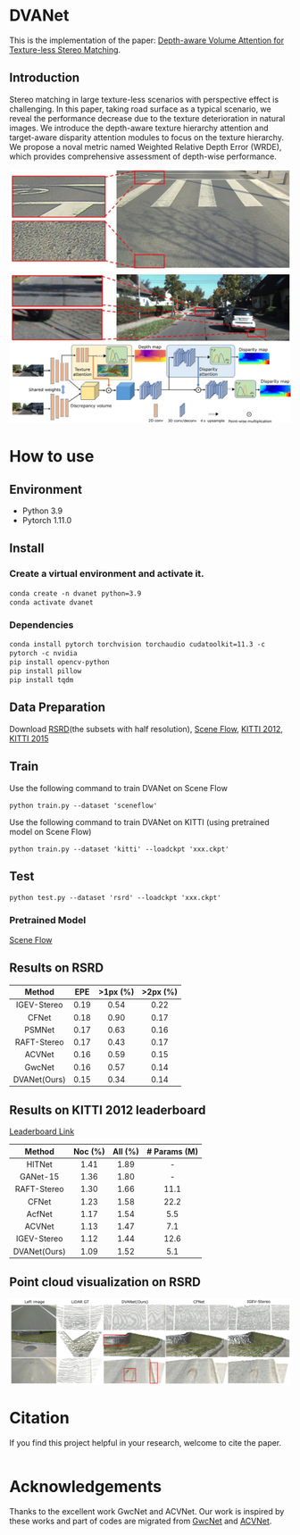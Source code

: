 


# DVANet
This is the implementation of the paper: [Depth-aware Volume Attention for Texture-less Stereo Matching]().

## Introduction
Stereo matching in large texture-less scenarios with perspective effect is challenging. In this paper, taking road surface as a typical scenario, we reveal the performance decrease due to the texture deterioration in natural images.
We introduce the depth-aware texture hierarchy attention and target-aware disparity attention modules to focus on the texture hierarchy. We propose a noval metric named Weighted Relative Depth Error (WRDE), which provides comprehensive 
assessment of depth-wise performance.

![image](imgs/texture.jpg)
![image](imgs/model.jpg)

# How to use

## Environment
* Python 3.9
* Pytorch 1.11.0

## Install

### Create a virtual environment and activate it.

```
conda create -n dvanet python=3.9
conda activate dvanet
```
### Dependencies

```
conda install pytorch torchvision torchaudio cudatoolkit=11.3 -c pytorch -c nvidia
pip install opencv-python
pip install pillow
pip install tqdm
```

## Data Preparation
Download [RSRD](https://thu-rsxd.com/rsrd)(the subsets with half resolution), [Scene Flow](https://lmb.informatik.uni-freiburg.de/resources/datasets/SceneFlowDatasets.en.html), [KITTI 2012](http://www.cvlibs.net/datasets/kitti/eval_stereo_flow.php?benchmark=stereo), [KITTI 2015](http://www.cvlibs.net/datasets/kitti/eval_scene_flow.php?benchmark=stereo)

## Train
Use the following command to train DVANet on Scene Flow


```
python train.py --dataset 'sceneflow'
```

Use the following command to train DVANet on KITTI (using pretrained model on Scene Flow)
```
python train.py --dataset 'kitti' --loadckpt 'xxx.ckpt'
```

## Test
```
python test.py --dataset 'rsrd' --loadckpt 'xxx.ckpt'
```


### Pretrained Model

[Scene Flow](https://drive.google.com/file/d/1GElva8ln1hb2QJlBqpJ8WPoO0hgiVIcZ/view?usp=sharing)

## Results on RSRD
| Method | EPE | >1px (%) | >2px (%) |
|:-:|:-:|:-:|:-:|
| IGEV-Stereo | 0.19 | 0.54 | 0.22 |
| CFNet | 0.18 | 0.90 | 0.17 |
| PSMNet | 0.17 | 0.63 | 0.16 |
| RAFT-Stereo | 0.17 | 0.43 | 0.17 |
| ACVNet | 0.16 | 0.59 | 0.15 |
| GwcNet | 0.16 | 0.57 | 0.14 |
| DVANet(Ours) | 0.15 | 0.34 | 0.14 |

## Results on KITTI 2012 leaderboard
[Leaderboard Link](https://www.cvlibs.net/datasets/kitti/eval_stereo_flow.php?benchmark=stereo)

| Method | Noc (%) | All (%) | # Params (M) |
|:-:|:-:|:-:|:-:|
| HITNet | 1.41 | 1.89 | - |
| GANet-15 | 1.36 | 1.80 | - |
| RAFT-Stereo | 1.30 | 1.66 | 11.1 |
| CFNet | 1.23 | 1.58 | 22.2 |
| AcfNet | 1.17 | 1.54 | 5.5 |
| ACVNet | 1.13 | 1.47 | 7.1 |
| IGEV-Stereo | 1.12 | 1.44 | 12.6 |
| DVANet(Ours) | 1.09 | 1.52 | 5.1 |

## Point cloud visualization on RSRD

![image](imgs/rsrd_visualization.jpg)

# Citation

If you find this project helpful in your research, welcome to cite the paper.

```bibtex


```

# Acknowledgements

Thanks to the excellent work GwcNet and ACVNet. Our work is inspired by these works and part of codes are migrated from [GwcNet](https://github.com/xy-guo/GwcNet) and [ACVNet](https://github.com/gangweiX/ACVNet).
